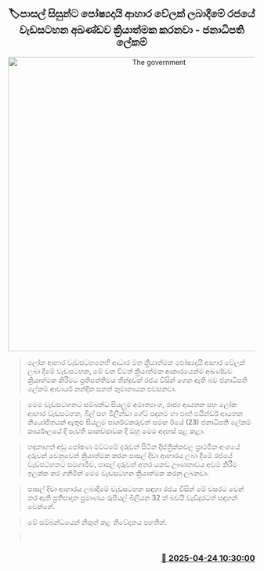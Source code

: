 <p align='center'><b><h2 align='center' title='The government's program to provide nutritious meals to school students will continue to be implemented - Secretary to the President'>🏷පාසල් සිසුන්ට පෝෂ්‍යදායි ආහාර වේලක් ලබාදීමේ රජයේ වැඩසටහන අඛණ්ඩව ක්‍රියාත්මක කරනවා - ජනාධිපති ලේකම්</h2></b></p>
<p align='center'><img src='https://helakuru.sgp1.cdn.digitaloceanspaces.com/esana/images/lib/nandana-kuma-yu.jpg' width='600' alt='The government's program to provide nutritious meals to school students will continue to be implemented - Secretary to the President'></p>

> ලෝක ආහාර වැඩසටහනෙහි ආධාර මත ක්‍රියාත්මක පෝෂ්‍යදායි ආහාර වේලක් ලබා දීමේ වැඩසටහන, මේ වන විටත් ක්‍රියාත්මක ආකාරයෙන්ම අඛණ්ඩව ක්‍රියාත්මක කිරීමට ප්‍රතිපත්තිමය තීන්දුවක් රජය විසින් ගෙන ඇති බව ජනාධිපති ලේකම් ආචාර්ය නන්දික සනත් කුමානායක පවසනවා.

> මෙම වැඩසටහනට සම්බන්ධ සියලුම අමාත්‍යාංශ, රාජ්‍ය ආයතන සහ ලෝක ආහාර වැඩසටහන, බිල් සහ මිලින්ඩා ගේට් පදනම හා පාත් පයින්ඩර් ආයතන නියෝජිතයන් ඇතුළු සියලුම පාර්ශවකරුවන් සමඟ ඊයේ (23) ජනාධිපති ලේකම් කාර්යාලයේ දී පැවති සාකච්ඡාවක දී ඔහු මෙම අදහස් පළ කළා.

> හඳුනාගත් අඩු පෝෂණ මට්ටමේ දරුවන් සිටින දිස්ත්‍රික්කවල ප්‍රාථමික අංශයේ දරුවන් වෙනුවෙන් ක්‍රියාත්මක කරන පාසල් දිවා ආහාරය ලබා දීමේ රජයේ වැඩසටහනට සමගාමීව, පාසල් දරුවන් අතර යකඩ ඌණතාවය අවම කිරීම ඉලක්ක කර ගනිමින් මෙම වැඩසටහන ක්‍රියාත්මක කරනු ලබනවා. 

> පාසල් දිවා ආහාරය ලබාදීමේ වැඩසටහන සඳහා රජය විසින් මේ වසරට වෙන් කර ඇති ප්‍රතිපාදන ප්‍රමාණය රුපියල් බිලියන 32 ක් බවයි වැඩිදුරටත් සඳහන් වෙන්නේ.

> මේ සම්බන්ධයෙන් නිකුත් කළ නිවේදනය පහතින්.

>  



<h3 align='right'><a href='https://www.helakuru.lk/esana/p/109488/'>📅 2025-04-24 10:30:00</a></h3>
